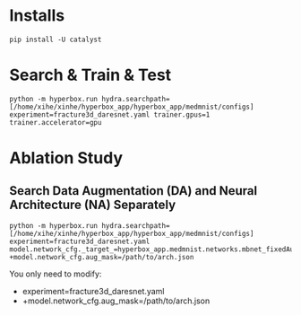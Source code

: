 # Installs

```
pip install -U catalyst
```

# Search & Train & Test
```
python -m hyperbox.run hydra.searchpath=[/home/xihe/xinhe/hyperbox_app/hyperbox_app/medmnist/configs] experiment=fracture3d_daresnet.yaml trainer.gpus=1 trainer.accelerator=gpu
```

# Ablation Study

## Search Data Augmentation (DA) and Neural Architecture (NA) Separately

```
python -m hyperbox.run hydra.searchpath=[/home/xihe/xinhe/hyperbox_app/hyperbox_app/medmnist/configs] experiment=fracture3d_daresnet.yaml model.network_cfg._target_=hyperbox_app.medmnist.networks.mbnet_fixedAug.DAMobile3DNetFixedAug +model.network_cfg.aug_mask=/path/to/arch.json
```

You only need to modify:
- experiment=fracture3d_daresnet.yaml
- +model.network_cfg.aug_mask=/path/to/arch.json